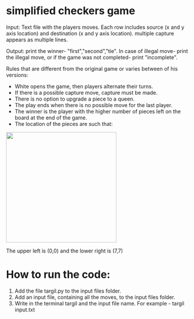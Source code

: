 # simplified checkers game

Input: Text file with the players moves. Each row includes source (x and y axis location) and destination (x and y axis location). multiple
capture appears as multiple lines.

Output: print the winner- "first","second","tie". In case of illegal move- print the illegal move, or if the game was not completed- print "incomplete". 

Rules that are different from the original game or varies between of his versions:
* White opens the game, then players alternate their turns. 
* If there is a possible capture move, capture must be made.
* There is no option to upgrade a piece to a queen.
* The play ends when there is no possible move for the last player.
* The winner is the player with the higher number of pieces left on the board at the end of the game.
* The location of the pieces are such that: 

<img src="https://user-images.githubusercontent.com/71435004/190424948-09c690e7-fb9b-4e19-88ab-0aff56190ab1.jpg" width="300" height="300">
  
The upper left is (0,0) and the lower right is (7,7)

# How to run the code:
1. Add the file targil.py to the input files folder.
2. Add an input file, containing all the moves, to the input files folder.
3. Write in the terminal targil and the input file name. For example - targil input.txt
